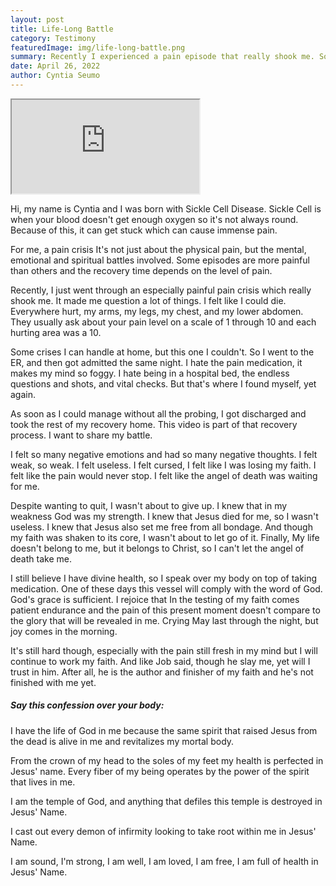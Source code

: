 ```yaml
---
layout: post
title: Life-Long Battle
category: Testimony
featuredImage: img/life-long-battle.png
summary: Recently I experienced a pain episode that really shook me. So, as part of my recovery, I decided to share my battle and testimony.
date: April 26, 2022
author: Cyntia Seumo
---
```


<iframe class="w-10/12 aspect-video mx-auto" src="https://www.youtube.com/embed/lkFmEcpKgcs" allow="encrypted-media; picture-in-picture; web-share" allowfullscreen></iframe>
<p></p>
<p></p>
<p>Hi, my name is Cyntia and I was born with Sickle Cell Disease. Sickle Cell is when your blood doesn't get enough oxygen so it's not always round. Because of this, it can get stuck which can cause immense pain.</p>

<p>For me, a pain crisis It's not just about the physical pain, but the mental, emotional and spiritual battles involved. Some episodes are more painful than others and the recovery time depends on the level of pain.</p>

<p>Recently, I just went through an especially painful pain crisis which really shook me. It made me question a lot of things. I felt like I could die. Everywhere hurt, my arms, my legs, my chest, and my lower abdomen. They usually ask about your pain level on a scale of 1 through 10 and each hurting area was a 10.</p>

<p>Some crises I can handle at home, but this one I couldn't. So I went to the ER, and then got admitted the same night. I hate the pain medication, it makes my mind so foggy. I hate being in a hospital bed, the endless questions and shots, and vital checks. But that's where I found myself, yet again.</p>

<p>As soon as I could manage without all the probing, I got discharged and took the rest of my recovery home. This video is part of that recovery process. I want to share my battle.</p>

<p>I felt so many negative emotions and had so many negative thoughts. I felt weak, so weak. I felt useless. I felt cursed, I felt like I was losing my faith. I felt like the pain would never stop. I felt like the angel of death was waiting for me.</p>

<p>Despite wanting to quit, I wasn't about to give up. I knew that in my weakness God was my strength. I knew that Jesus died for me, so I wasn't useless. I knew that Jesus also set me free from all bondage. And though my faith was shaken to its core, I wasn't about to let go of it. Finally, My life doesn't belong to me, but it belongs to Christ, so I can't let the angel of death take me.</p>

<p>I still believe I have divine health, so I speak over my body on top of taking medication. One of these days this vessel will comply with the word of God. God's grace is sufficient. I rejoice that In the testing of my faith comes patient endurance and the pain of this present moment doesn't compare to the glory that will be revealed in me. Crying May last through the night, but joy comes in the morning.</p>

<p>It's still hard though, especially with the pain still fresh in my mind but I will continue to work my faith. And like Job said, though he slay me, yet will I trust in him. After all, he is the author and finisher of my faith and he's not finished with me yet.</p>

<h5>Say this confession over your body:</h3>

<p>I have the life of God in me because the same spirit that raised Jesus from the dead is alive in me and revitalizes my mortal body. </p>

<p>From the crown of my head to the soles of my feet my health is perfected in Jesus' name. Every fiber of my being operates by the power of the spirit that lives in me. </p>

<p>I am the temple of God, and anything that defiles this temple is destroyed in Jesus' Name. </p>

<p>I cast out every demon of infirmity looking to take root within me in Jesus' Name. </p>

<p>I am sound, I'm strong, I am well, I am loved, I am free, I am full of health in Jesus' Name.</p>
